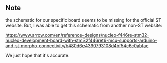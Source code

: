 ## Note
the schematic for our specific board seems to be missing for the official ST website.
But, I was able to get this schematic from another non-ST website:

https://www.arrow.com/en/reference-designs/nucleo-f446re-stm32-nucleo-development-board-with-stm32f446ret6-mcu-supports-arduino-and-st-morpho-connectivity/b480d6e4390793108d4bf54c6c0abfae

We just hope that it's accurate.
